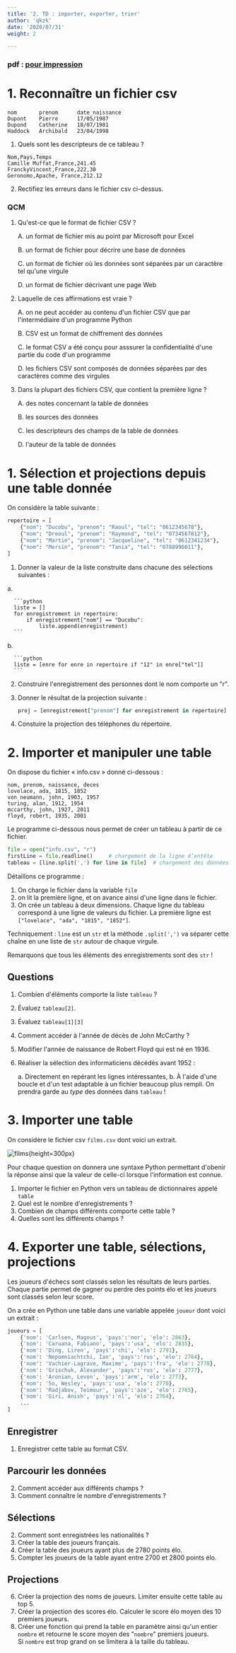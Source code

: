 ```yaml
---
title: '2. TD : importer, exporter, trier'
author: 'qkzk'
date: '2020/07/31'
weight: 2

---
```


### pdf : [pour impression](/uploads/docsnsi/table_csv/2_td.pdf)

# 1. Reconnaître un fichier csv

```
nom       prenom      date_naissance
Dupont    Pierre      17/05/1987
Dupond    Catherine   18/07/1981
Haddock   Archibald   23/04/1998
```

1. Quels sont les descripteurs de ce tableau ?

```
Nom,Pays,Temps
Camille Muffat,France,241.45
FranckyVincent,France,222,30
Geronomo,Apache, France,212.12
```

2. Rectifiez les erreurs dans le fichier csv ci-dessus.

### QCM

1. Qu'est-ce que le format de fichier CSV ?

    A. un format de fichier mis au point par Microsoft pour Excel

    B. un format de fichier pour décrire une base de données

    C. un format de fichier où les données sont séparées par un caractère tel qu'une virgule

    D. un format de fichier décrivant une page Web

2. Laquelle de ces affirmations est vraie ?

    A. on ne peut accéder au contenu d'un fichier CSV que par l'intermédiaire d'un programme Python

    B. CSV est un format de chiffrement des données

    C. le format CSV a été conçu pour asssurer la confidentialité d'une partie du code d'un programme

    D. les fichiers CSV sont composés de données séparées par des caractères comme des virgules

3. Dans la plupart des fichiers CSV, que contient la première ligne ?

    A. des notes concernant la table de données

    B. les sources des données

    C. les descripteurs des champs de la table de données

    D. l'auteur de la table de données


# 1. Sélection et projections depuis une table donnée

On considère la table suivante :

```python
repertoire = [
    {"nom": "Ducobu", "prenom": "Raoul", "tel": "0612345678"},
    {"nom": "Dreoul", "prenom": "Raymond", "tel": "0734567812"},
    {"nom": "Martin", "prenom": "Jacqueline", "tel": "0612341234"},
    {"nom": "Mersin", "prenom": "Tania", "tel": "0788990011"},
]
```

1. Donner la valeur de la liste construite dans chacune des sélections suivantes :

  a. $\,$

      ```python
      liste = []
      for enregistrement in repertoire:
          if enregistrement["nom"] == "Ducobu":
              liste.append(enregistrement)
      ```

  b. $\;$

      ```python
      liste = [enre for enre in repertoire if "12" in enre["tel"]]
      ```

2. Construire l'enregistrement des personnes dont le nom comporte un "r".

3. Donner le résultat de la projection suivante :


    ```python
    proj = [enregistrement["prenom"] for enregistrement in repertoire]
    ```

4. Constuire la projection des téléphones du répertoire.



# 2. Importer et manipuler une table


On dispose du fichier « info.csv » donné ci-dessous :

```
nom, prenom, naissance, deces
lovelace, ada, 1815, 1852
von neumann, john, 1903, 1957
turing, alan, 1912, 1954
mccarthy, john, 1927, 2011
floyd, robert, 1935, 2001
```

Le programme ci-dessous nous permet de créer un tableau à partir de ce fichier.

```python
file = open("info.csv", "r")
firstLine = file.readline()	    # chargement de la ligne d’entête
tableau = [line.split(',') for line in file]  # chargement des données
```

Détaillons ce programme :

1. On charge le fichier dans la variable `file`
2. on lit la première ligne, et on avance ainsi d'une ligne dans le fichier.
3. On crée un tableau à deux dimensions. Chaque ligne du tableau correspond
 à une ligne de valeurs du fichier. La première ligne est 
 `["lovelace", "ada", "1815", "1852"]`.

  Techniquement : `line` est un `str` et la méthode `.split(',')` va séparer
  cette chaîne en une liste de `str` autour de chaque virgule.

 Remarquons que tous les éléments des enregistrements sont des `str` !

## Questions

1. Combien d'éléments comporte la liste `tableau` ?
2. Évaluez `tableau[2]`.
3. Évaluez `tableau[1][3]`
4. Comment accéder à l'année de décès de John McCarthy ?
5. Modifier l'année de naissance de Robert Floyd qui est né en 1936.
6. Réaliser la sélection des informaticiens décédés avant 1952 :

    a. Directement en repérant les lignes intéressantes,
    b. À l'aide d'une boucle et d'un test adaptable à un fichier beaucoup
      plus rempli. On prendra garde au _type_ des données dans `tableau` !


# 3. Importer une table

On considère le fichier csv `films.csv` dont voici un extrait.

![films](/uploads/docsnsi/table_csv/data-visualization-movies_csv-1024x686.png){height=300px}

Pour chaque question on donnera une syntaxe Python permettant d'obenir la
réponse ainsi que la valeur de celle-ci lorsque l'information est connue.


1. Importer le fichier en Python vers un tableau de dictionnaires appelé `table`
2. Quel est le nombre d'enregistrements ?
3. Combien de champs différents comporte cette table ?
3. Quelles sont les différents champs ?

# 4. Exporter une table, sélections, projections

Les joueurs d'échecs sont classés selon les résultats de leurs parties.
Chaque partie permet de gagner ou perdre des points élo et les joueurs
sont classés selon leur score.

On a crée en Python une table dans une variable appelée `joueur` dont voici
un extrait :

```python
joueurs = [
    {'nom': 'Carlsen, Magnus', 'pays':'nor', 'elo': 2863},
    {'nom': 'Caruana, Fabiano', 'pays':'usa', 'elo': 2835},
    {'nom': 'Ding, Liren', 'pays':'chi', 'elo': 2791},
    {'nom': 'Nepomniachtchi, Ian', 'pays':'rus', 'elo': 2784},
    {'nom': 'Vachier-Lagrave, Maxime', 'pays':'fra', 'elo': 2778},
    {'nom': 'Grischuk, Alexander', 'pays':'rus', 'elo': 2777},
    {'nom': 'Aronian, Levon', 'pays':'arm', 'elo': 2773},
    {'nom': 'So, Wesley', 'pays':'usa', 'elo': 2770},
    {'nom': 'Radjabov, Teimour', 'pays':'aze', 'elo': 2765},
    {'nom': 'Giri, Anish', 'pays':'nl', 'elo': 2764},
    ...
]
```

## Enregistrer

1. Enregistrer cette table au format CSV.

## Parcourir les données

2. Comment accéder aux différents champs ?
3. Comment connaître le nombre d'enregistrements ?

## Sélections

2. Comment sont enregistrées les nationalités ?
3. Créer la table des joueurs français.
4. Créer la table des joueurs ayant plus de 2780 points élo.
5. Compter les joueurs de la table ayant entre 2700 et 2800 points élo.

## Projections

6. Créer la projection des noms de joueurs. Limiter ensuite cette table
    au top 5.
7. Créer la projection des scores élo. Calculer le score élo moyen des 10
    premiers joueurs.
8. Créer une fonction qui prend la table en paramètre ainsi qu'un entier
    `nombre` et retourne le score moyen des "`nombre`" premiers joueurs.\
    Si `nombre` est trop grand on se limitera à la taille du tableau.
